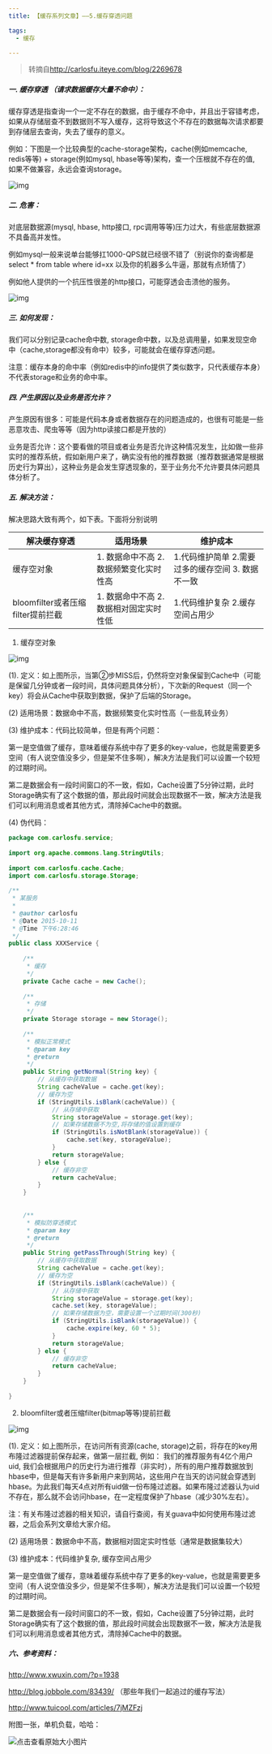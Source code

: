 ```yaml
---
title: 【缓存系列文章】——5.缓存穿透问题 

tags:
  - 缓存

---
```


> 转摘自<http://carlosfu.iteye.com/blog/2269678>

##### 一. 缓存穿透 （请求数据缓存大量不命中）：

缓存穿透是指查询一个一定不存在的数据，由于缓存不命中，并且出于容错考虑， 如果从存储层查不到数据则不写入缓存，这将导致这个不存在的数据每次请求都要到存储层去查询，失去了缓存的意义。

例如：下图是一个比较典型的cache-storage架构，cache(例如memcache, redis等等) + storage(例如mysql, hbase等等)架构，查一个压根就不存在的值, 如果不做兼容，永远会查询storage。

![img](https://ws4.sinaimg.cn/large/006tNbRwgy1fuyvwmg4bfj30g80jsdhj.jpg)





##### 二. 危害：

对底层数据源(mysql, hbase, http接口, rpc调用等等)压力过大，有些底层数据源不具备高并发性。

例如mysql一般来说单台能够扛1000-QPS就已经很不错了（别说你的查询都是select * from table where id=xx 以及你的机器多么牛逼，那就有点矫情了）

例如他人提供的一个抗压性很差的http接口，可能穿透会击溃他的服务。

![img](https://ws3.sinaimg.cn/large/006tNbRwgy1fuyvwmyqjgg308c084wiw.gif)



##### 三. 如何发现：

我们可以分别记录cache命中数, storage命中数，以及总调用量，如果发现空命中（cache,storage都没有命中）较多，可能就会在缓存穿透问题。

注意：缓存本身的命中率（例如redis中的info提供了类似数字，只代表缓存本身）不代表storage和业务的命中率。

   

##### 四. 产生原因以及业务是否允许？

产生原因有很多：可能是代码本身或者数据存在的问题造成的，也很有可能是一些恶意攻击、爬虫等等（因为http读接口都是开放的）

业务是否允许：这个要看做的项目或者业务是否允许这种情况发生，比如做一些非实时的推荐系统，假如新用户来了，确实没有他的推荐数据（推荐数据通常是根据历史行为算出），这种业务是会发生穿透现象的，至于业务允不允许要具体问题具体分析了。

 

##### 五. 解决方法：

解决思路大致有两个，如下表。下面将分别说明

| 解决缓存穿透                      | 适用场景                                | 维护成本                                          |
| --------------------------------- | --------------------------------------- | ------------------------------------------------- |
| 缓存空对象                        | 1. 数据命中不高 2. 数据频繁变化实时性高 | 1.代码维护简单 2.需要过多的缓存空间 3. 数据不一致 |
| bloomfilter或者压缩filter提前拦截 | 1. 数据命中不高 2. 数据相对固定实时性低 | 1.代码维护复杂 2.缓存空间占用少                   |

1. 缓存空对象

![img](https://ws2.sinaimg.cn/large/006tNbRwgy1fuyvwm5fivj309y0ejab2.jpg)

(1). 定义：如上图所示，当第②步MISS后，仍然将空对象保留到Cache中（可能是保留几分钟或者一段时间，具体问题具体分析），下次新的Request（同一个key）将会从Cache中获取到数据，保护了后端的Storage。

(2) 适用场景：数据命中不高，数据频繁变化实时性高（一些乱转业务）

(3) 维护成本：代码比较简单，但是有两个问题：

第一是空值做了缓存，意味着缓存系统中存了更多的key-value，也就是需要更多空间（有人说空值没多少，但是架不住多啊），解决方法是我们可以设置一个较短的过期时间。

第二是数据会有一段时间窗口的不一致，假如，Cache设置了5分钟过期，此时Storage确实有了这个数据的值，那此段时间就会出现数据不一致，解决方法是我们可以利用消息或者其他方式，清除掉Cache中的数据。

(4) 伪代码：

```java
package com.carlosfu.service;  
  
import org.apache.commons.lang.StringUtils;  
  
import com.carlosfu.cache.Cache;  
import com.carlosfu.storage.Storage;  
  
/** 
 * 某服务 
 *  
 * @author carlosfu 
 * @Date 2015-10-11 
 * @Time 下午6:28:46 
 */  
public class XXXService {  
  
    /** 
     * 缓存 
     */  
    private Cache cache = new Cache();  
  
    /** 
     * 存储 
     */  
    private Storage storage = new Storage();  
  
    /** 
     * 模拟正常模式 
     * @param key 
     * @return 
     */  
    public String getNormal(String key) {  
        // 从缓存中获取数据  
        String cacheValue = cache.get(key);  
        // 缓存为空  
        if (StringUtils.isBlank(cacheValue)) {  
            // 从存储中获取  
            String storageValue = storage.get(key);  
            // 如果存储数据不为空,将存储的值设置到缓存  
            if (StringUtils.isNotBlank(storageValue)) {  
                cache.set(key, storageValue);  
            }  
            return storageValue;  
        } else {  
            // 缓存非空  
            return cacheValue;  
        }  
    }  
  
  
    /** 
     * 模拟防穿透模式 
     * @param key 
     * @return 
     */  
    public String getPassThrough(String key) {  
        // 从缓存中获取数据  
        String cacheValue = cache.get(key);  
        // 缓存为空  
        if (StringUtils.isBlank(cacheValue)) {  
            // 从存储中获取  
            String storageValue = storage.get(key);  
            cache.set(key, storageValue);  
            // 如果存储数据为空，需要设置一个过期时间(300秒)  
            if (StringUtils.isBlank(storageValue)) {  
                cache.expire(key, 60 * 5);  
            }  
            return storageValue;  
        } else {  
            // 缓存非空  
            return cacheValue;  
        }  
    }  
  
} 
```

2. bloomfilter或者压缩filter(bitmap等等)提前拦截

![img](https://ws3.sinaimg.cn/large/006tNbRwgy1fuyw026an3j30aj0dm0tz.jpg)

(1). 定义：如上图所示，在访问所有资源(cache, storage)之前，将存在的key用布隆过滤器提前保存起来，做第一层拦截, 例如： 我们的推荐服务有4亿个用户uid, 我们会根据用户的历史行为进行推荐（非实时），所有的用户推荐数据放到hbase中，但是每天有许多新用户来到网站，这些用户在当天的访问就会穿透到hbase。为此我们每天4点对所有uid做一份布隆过滤器。如果布隆过滤器认为uid不存在，那么就不会访问hbase，在一定程度保护了hbase（减少30%左右）。

注：有关布隆过滤器的相关知识，请自行查阅，有关guava中如何使用布隆过滤器，之后会系列文章给大家介绍。

(2) 适用场景：数据命中不高，数据相对固定实时性低（通常是数据集较大）

(3) 维护成本：代码维护复杂, 缓存空间占用少

第一是空值做了缓存，意味着缓存系统中存了更多的key-value，也就是需要更多空间（有人说空值没多少，但是架不住多啊），解决方法是我们可以设置一个较短的过期时间。

第二是数据会有一段时间窗口的不一致，假如，Cache设置了5分钟过期，此时Storage确实有了这个数据的值，那此段时间就会出现数据不一致，解决方法是我们可以利用消息或者其他方式，清除掉Cache中的数据。



##### 六、参考资料：

<http://www.xwuxin.com/?p=1938>

<http://blog.jobbole.com/83439/> （那些年我们一起追过的缓存写法）

<http://www.tuicool.com/articles/7jMZFzj>

附图一张，单机负载，哈哈：

 ![点击查看原始大小图片](https://ws2.sinaimg.cn/large/006tNbRwgy1fuyw10dt1xj30l40g9wpg.jpg) 

 